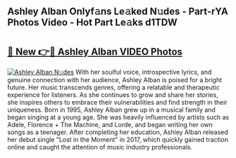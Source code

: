 ## Ashley Alban Onlyf𝚊ns Le𝚊ked N𝚞des - Part-rYA Photos Video - Hot Part Le𝚊ks d1TDW

# <h2><a href="http://ab65884.deff.icu/?id=Ashley+Alban">🔗 New 👉🔴 Ashley Alban VIDEO Photos</a></h2>

[![Ashley Alban N𝚞des](https://i.imgur.com/rIISA9y.gif)](http://ab65884.deff.icu/?id=Ashley+Alban)
With her soulful voice, introspective lyrics, and genuine connection with her audience, Ashley Alban is poised for a bright future. Her music transcends genres, offering a relatable and therapeutic experience for listeners. As she continues to grow and share her stories, she inspires others to embrace their vulnerabilities and find strength in their uniqueness. Born in 1995, Ashley Alban grew up in a musical family and began singing at a young age. She was heavily influenced by artists such as Adele, Florence + The Machine, and Lorde, and began writing her own songs as a teenager. After completing her education, Ashley Alban released her debut single "Lost in the Moment" in 2017, which quickly gained traction online and caught the attention of music industry professionals.
